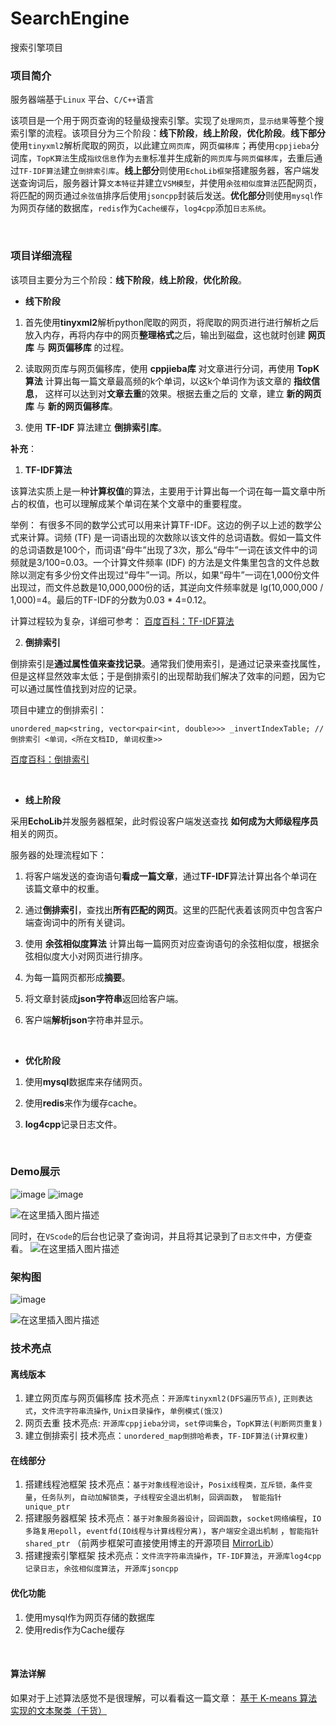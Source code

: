 # SearchEngine
搜索引擎项目 <br>


### 项目简介

服务器端基于`Linux` 平台、`C/C++`语言

该项目是一个用于网页查询的轻量级搜索引擎。实现了`处理网页`，`显示结果`等整个搜索引擎的流程。该项目分为三个阶段：**线下阶段**，**线上阶段**，**优化阶段**。**线下部分**使用`tinyxml2`解析爬取的网页，以此建立`网页库`，网页`偏移库`；再使用`cppjieba`分词库，`TopK算法`生成`指纹信息`作为`去重`标准并生成新的`网页库`与`网页偏移库`，去重后通过`TF-IDF算法`建立`倒排索引库`。**线上部分**则使用`EchoLib框架`搭建服务器，客户端发送查询词后，服务器计算`文本特征`并建立`VSM模型`，并使用`余弦相似度算法`匹配网页，将匹配的网页通过`余弦值`排序后使用`jsoncpp`封装后发送。**优化部分**则使用`mysql`作为网页存储的数据库，`redis`作为`Cache缓存`，`log4cpp`添加`日志系统`。

<br>


### 项目详细流程
该项目主要分为三个阶段：**线下阶段**，**线上阶段**，**优化阶段**。


* **线下阶段**

1. 首先使用**tinyxml2**解析python爬取的网页，将爬取的网页进行进行解析之后放入内存，再将内存中的网页**整理格式**之后，输出到磁盘，这也就时创建 **网页库** 与 **网页偏移库** 的过程。

2. 读取网页库与网页偏移库，使用 **cppjieba库** 对文章进行分词，再使用 **TopK算法** 计算出每一篇文章最高频的k个单词，以这k个单词作为该文章的 **指纹信息**， 这样可以达到对**文章去重**的效果。根据去重之后的 文章，建立 **新的网页库** 与 **新的网页偏移库**。

3. 使用 **TF-IDF** 算法建立 **倒排索引库**。

**补充**：

1. **TF-IDF算法**

该算法实质上是一种**计算权值**的算法，主要用于计算出每一个词在每一篇文章中所占的权值，也可以理解成某个单词在某个文章中的重要程度。

举例：
有很多不同的数学公式可以用来计算TF-IDF。这边的例子以上述的数学公式来计算。词频 (TF) 是一词语出现的次数除以该文件的总词语数。假如一篇文件的总词语数是100个，而词语“母牛”出现了3次，那么“母牛”一词在该文件中的词频就是3/100=0.03。一个计算文件频率 (IDF) 的方法是文件集里包含的文件总数除以测定有多少份文件出现过“母牛”一词。所以，如果“母牛”一词在1,000份文件出现过，而文件总数是10,000,000份的话，其逆向文件频率就是 lg(10,000,000 / 1,000)=4。最后的TF-IDF的分数为0.03 * 4=0.12。

计算过程较为复杂，详细可参考：
[百度百科：TF-IDF算法](https://baike.baidu.com/item/tf-idf/8816134)

2. **倒排索引**

倒排索引是**通过属性值来查找记录**。通常我们使用索引，是通过记录来查找属性，但是这样显然效率太低；于是倒排索引的出现帮助我们解决了效率的问题，因为它可以通过属性值找到对应的记录。

项目中建立的倒排索引：
 

```clike
unordered_map<string, vector<pair<int, double>>> _invertIndexTable; //倒排索引 <单词，<所在文档ID, 单词权重>>
```

[百度百科：倒排索引](https://baike.baidu.com/item/%E5%80%92%E6%8E%92%E7%B4%A2%E5%BC%95/11001569?fr=aladdin)

<br>


* **线上阶段**

采用**EchoLib**并发服务器框架，此时假设客户端发送查找 **如何成为大师级程序员** 相关的网页。

服务器的处理流程如下：

1.  将客户端发送的查询语句**看成一篇文章**，通过**TF-IDF**算法计算出各个单词在该篇文章中的权重。

2. 通过**倒排索引**，查找出**所有匹配的网页**。这里的匹配代表着该网页中包含客户端查询词中的所有关键词。

3. 使用 **余弦相似度算法** 计算出每一篇网页对应查询语句的余弦相似度，根据余弦相似度大小对网页进行排序。

4. 为每一篇网页都形成**摘要**。

5. 将文章封装成**json字符串**返回给客户端。

6. 客户端**解析json**字符串并显示。



<br>


* **优化阶段**

1. 使用**mysql**数据库来存储网页。

2. 使用**redis**来作为缓存cache。

3. **log4cpp**记录日志文件。


<br>



### Demo展示
![image](https://github.com/user-attachments/assets/bd633a76-bcef-49d7-a9b1-120f8f238797)
![image](https://github.com/user-attachments/assets/d9fb8ae5-06b9-41eb-9575-e7081b3f8898)


![在这里插入图片描述](https://img-blog.csdnimg.cn/20201105174446463.gif#pic_center)


同时，在`VScode`的后台也记录了查询词，并且将其记录到了`日志文件`中，方便查看。
![在这里插入图片描述](https://img-blog.csdnimg.cn/202011051743412.png?x-oss-process=image/watermark,type_ZmFuZ3poZW5naGVpdGk,shadow_10,text_aHR0cHM6Ly9ibG9nLmNzZG4ubmV0L1dvcnRoeV9XYW5n,size_16,color_FFFFFF,t_70#pic_center)


### 架构图
![image](https://github.com/user-attachments/assets/09c1885a-c0a2-4e25-8d06-1094f5cd1397)

![在这里插入图片描述](https://img-blog.csdnimg.cn/20200713090409283.png?x-oss-process=image/watermark,type_ZmFuZ3poZW5naGVpdGk,shadow_10,text_aHR0cHM6Ly9ibG9nLmNzZG4ubmV0L1dvcnRoeV9XYW5n,size_16,color_FFFFFF,t_70)
<br>

### 技术亮点
#### 离线版本
1. 建立网页库与网页偏移库
技术亮点：`开源库tinyxml2(DFS遍历节点)`, `正则表达式`，`文件流字符串流操作`, `Unix目录操作`，`单例模式(饿汉)`
2. 网页去重
技术亮点: `开源库cppjieba分词`，`set停词集合`，`TopK算法(判断网页重复)`
3. 建立倒排索引
技术亮点：`unordered_map倒排哈希表`，`TF-IDF算法(计算权重)`



#### 在线部分
1. 搭建线程池框架
技术亮点：`基于对象线程池设计`，`Posix线程类，互斥锁，条件变量`，`任务队列`，`自动加解锁类`，`子线程安全退出机制`，`回调函数`，` 智能指针unique_ptr`
2. 搭建服务器框架
技术亮点：`基于对象服务器设计`，`回调函数`，`socket网络编程`，`IO多路复用epoll`，`eventfd(IO线程与计算线程分离)`，`客户端安全退出机制` ，`智能指针shared_ptr`
（前两步框架可直接使用博主的开源项目 [MirrorLib](https://github.com/Worthy-Wang/MirrorLib)）
3. 搭建搜索引擎框架
技术亮点：`文件流字符串流操作`，`TF-IDF算法`，`开源库log4cpp记录日志`，`余弦相似度算法`，`开源库jsoncpp`


#### 优化功能
1. 使用mysql作为网页存储的数据库
2. 使用redis作为Cache缓存

<br>

#### 算法详解
如果对于上述算法感觉不是很理解，可以看看这一篇文章：
[基于 K-means 算法实现的文本聚类（干货）](https://blog.csdn.net/qq_29110265/article/details/90769363)
